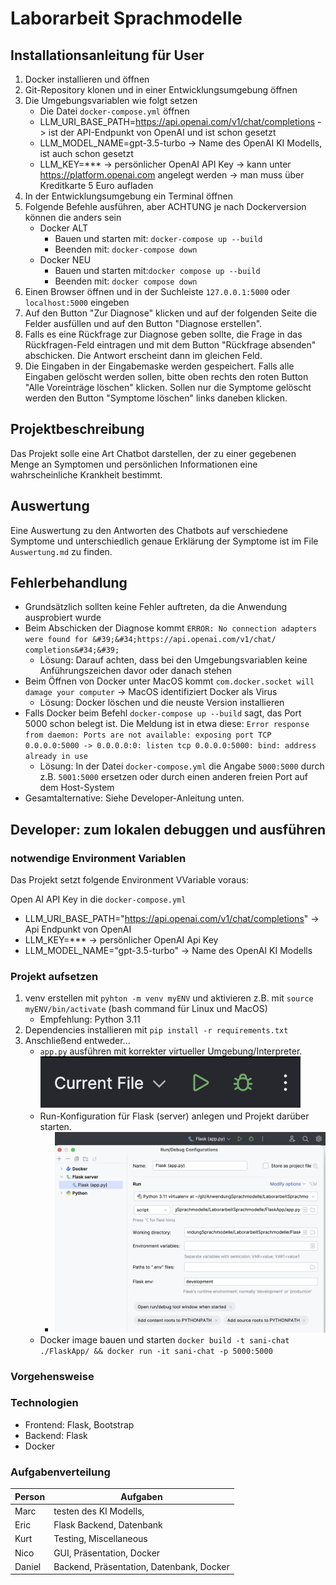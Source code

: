 # Laborarbeit Sprachmodelle

## Installationsanleitung für User

1. Docker installieren und öffnen
2. Git-Repository klonen und in einer Entwicklungsumgebung öffnen
3. Die Umgebungsvariablen wie folgt setzen
   - Die Datei `docker-compose.yml` öffnen
   - LLM_URI_BASE_PATH=https://api.openai.com/v1/chat/completions -> ist der API-Endpunkt von OpenAI und ist schon gesetzt
   - LLM_MODEL_NAME=gpt-3.5-turbo -> Name des OpenAI KI Modells, ist auch schon gesetzt
   - LLM_KEY=\*\*\* -> persönlicher OpenAI API Key -> kann unter https://platform.openai.com angelegt werden -> man muss über Kreditkarte 5 Euro aufladen
4. In der Entwicklungsumgebung ein Terminal öffnen
5. Folgende Befehle ausführen, aber ACHTUNG je nach Dockerversion können die anders sein
   - Docker ALT
     - Bauen und starten mit: `docker-compose up --build`
     - Beenden mit: `docker-compose down`
   - Docker NEU
     - Bauen und starten mit:`docker compose up --build`
     - Beenden mit: `docker compose down`
6. Einen Browser öffnen und in der Suchleiste `127.0.0.1:5000` oder `localhost:5000` eingeben
7. Auf den Button "Zur Diagnose" klicken und auf der folgenden Seite die Felder ausfüllen und auf den Button "Diagnose erstellen".
8. Falls es eine Rückfrage zur Diagnose geben sollte, die Frage in das Rückfragen-Feld eintragen und mit dem Button "Rückfrage absenden" abschicken. Die Antwort erscheint dann im gleichen Feld.
9. Die Eingaben in der Eingabemaske werden gespeichert. Falls alle Eingaben gelöscht werden sollen, bitte oben rechts den roten Button "Alle Voreinträge löschen" klicken. Sollen nur die Symptome gelöscht werden den Button "Symptome löschen" links daneben klicken.

## Projektbeschreibung

Das Projekt solle eine Art Chatbot darstellen, der zu einer gegebenen Menge an Symptomen und persönlichen Informationen
eine wahrscheinliche Krankheit bestimmt.

## Auswertung

Eine Auswertung zu den Antworten des Chatbots auf verschiedene Symptome und unterschiedlich genaue Erklärung der Symptome ist im File `Auswertung.md` zu finden.

## Fehlerbehandlung

- Grundsätzlich sollten keine Fehler auftreten, da die Anwendung ausprobiert wurde
- Beim Abschicken der Diagnose kommt `ERROR: No connection adapters were found for &#39;&#34;https://api.openai.com/v1/chat/ completions&#34;&#39;`
  - Lösung: Darauf achten, dass bei den Umgebungsvariablen keine Anführungszeichen davor oder danach stehen
- Beim Öffnen von Docker unter MacOS kommt `com.docker.socket will damage your computer` -> MacOS identifiziert Docker als Virus
  - Lösung: Docker löschen und die neuste Version installieren
- Falls Docker beim Befehl `docker-compose up --build` sagt, das Port 5000 schon belegt ist. Die Meldung ist in etwa diese: `Error response from daemon: Ports are not available: exposing port TCP 0.0.0.0:5000 -> 0.0.0.0:0: listen tcp 0.0.0.0:5000: bind: address already in use`
  - Lösung: In der Datei `docker-compose.yml` die Angabe `5000:5000` durch z.B. `5001:5000` ersetzen oder durch einen anderen freien Port auf dem Host-System
- Gesamtalternative: Siehe Developer-Anleitung unten.

## Developer: zum lokalen debuggen und ausführen

### notwendige Environment Variablen

Das Projekt setzt folgende Environment VVariable voraus:

Open AI API Key in die `docker-compose.yml`

- LLM_URI_BASE_PATH="https://api.openai.com/v1/chat/completions" -> Api Endpunkt von OpenAI
- LLM_KEY=\*\*\* -> persönlicher OpenAI Api Key
- LLM_MODEL_NAME="gpt-3.5-turbo" -> Name des OpenAI KI Modells

### Projekt aufsetzen

1. venv erstellen mit `pyhton -m venv myENV` und aktivieren z.B. mit `source myENV/bin/activate` (bash command für Linux und MacOS)
   - Empfehlung: Python 3.11
2. Dependencies installieren mit `pip install -r requirements.txt`
3. Anschließend entweder...
   - `app.py` ausführen mit korrekter virtueller Umgebung/Interpreter.
     ![Current file (app.py ausführen)](doc_images/current_file.png)
   - Run-Konfiguration für Flask (server) anlegen und Projekt darüber starten.
     - ![Run configuration](doc_images/flaskapp_config.png)
   - Docker image bauen und starten
     `docker build -t sani-chat ./FlaskApp/ && docker run -it sani-chat -p 5000:5000`

### Vorgehensweise

### Technologien

- Frontend: Flask, Bootstrap
- Backend: Flask
- Docker

### Aufgabenverteilung

| Person | Aufgaben                                 |
| ------ | ---------------------------------------- |
| Marc   | testen des KI Modells,                   |
| Eric   | Flask Backend, Datenbank                 |
| Kurt   | Testing, Miscellaneous                   |
| Nico   | GUI, Präsentation, Docker                |
| Daniel | Backend, Präsentation, Datenbank, Docker |
